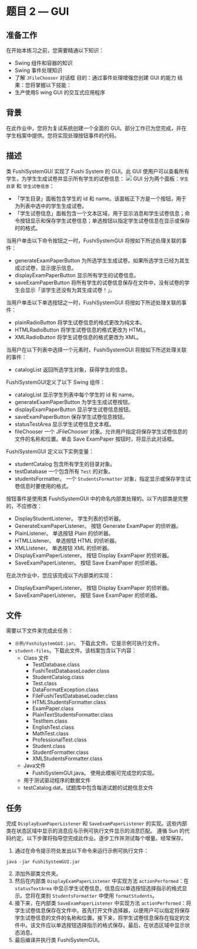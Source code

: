 # 题目 2 — GUI
## 准备工作
在开始本练习之前，您需要精通以下知识：
- Swing 组件和容器的知识
- Swing 事件处理知识
- 了解 `JFileChooser` 对话框
目的：通过事件处理增强您创建 GUI 的能力
结果：您将掌握以下技能：
- 生产使用S wing GUI 的交互式应用程序
## 背景
在此作业中，您将为复试系统创建一个全面的 GUI。部分工作已为您完成，并在学生档案中提供。您将实现处理按钮事件的代码。
## 描述
类 FushiSystemGUI 实现了 Fushi System 的 GUI。此 GUI 使用户可以查看所有学生，为学生生成试卷并显示所有学生的试卷信息：
![](https://img04.sogoucdn.com/app/a/100520146/0f5354cc9c8211d514e719b295ae0b8d)
GUI 分为两个面板：`学生目录` 和 `学生试卷信息`：
- 「学生目录」面板包含学生的 id 和 name。该面板正下方是一个按钮，用于为列表中选中的学生生成试卷。
- 「学生试卷信息」面板包含一个文本区域，用于显示消息和学生试卷信息；命令按钮显示和保存学生试卷信息；单选按钮以指定学生试卷信息在显示或保存时的格式。

当用户单击以下命令按钮之一时，FushiSystemGUI 将按如下所述处理关联的事件：
- generateExamPaperButton
  为所选学生生成试卷。如果所选学生已经为其生成过试卷，显示提示信息。
- displayExamPaperButton
  显示所有学生的试卷信息。
- saveExamPaperButton
  将所有学生的试卷信息保存在文件中，没有试卷的学生会显示「该学生还没有为其生成试卷！」。

当用户单击以下单选按钮之一时，FushiSystemGUI 将按如下所述处理关联的事件：
- plainRadioButton
  将学生试卷信息的格式更改为纯文本。
- HTMLRadioButton
  将学生试卷信息的格式更改为 HTML。
- XMLRadioButton
  将学生试卷信息的格式更改为 XML。

当用户在以下列表中选择一个元素时，FushiSystemGUI 将按如下所述处理关联的事件：
- catalogList
  返回所选学生对象，获得学生的信息。

FushiSystemGUI定义了以下 Swing 组件：
- catalogList
  显示学生列表中每个学生的 id 和 name。
- generateExamPaperButton
  为学生生成试卷按钮。
- displayExamPaperButton
  显示学生试卷信息按钮。
- saveExamPaperButton
  保存学生试卷信息按钮。
- statusTestArea
  显示学生试卷信息文本框。 
- fileChooser
  一个 JFileChooser 对象。允许用户指定将保存学生试卷信息的文件的名称和位置。单击 Save ExamPaper 按钮时，将显示此对话框。

FushiSystemGUI 定义以下实例变量：
- studentCatalog
  包含所有学生的目录对象。
- testDatabase
  一个包含所有 `Test` 的对象。
- studentsFormatter。
  一个 `StudentsFormatter` 对象，指定显示或保存学生试卷信息时要使用的格式。

按钮事件是使用类 FushiSystemGUI 中的命名内部类处理的。以下内部类是完整的，不应修改：
- DisplayStudentListener。 
  学生列表的侦听器。
- GenerateExamPaperListener。
  按钮 Generate ExamPaper 的侦听器。
- PlainListener。
  单选按钮 Plain 的侦听器。
- HTMLListener。
  单选按钮 HTML 的侦听器。
- XMLListener。
  单选按钮 XML 的侦听器。
- DisplayExamPaperListener。
  按钮 Display ExamPaper 的侦听器。
- SaveExamPaperListener。
  按钮 Save ExamPaper 的侦听器。

在此次作业中，您应该完成以下内部类的实现：
- DisplayExamPaperListener。
  按钮 Display ExamPaper 的侦听器。
- SaveExamPaperListener。
  按钮 Save ExamPaper 的侦听器。

## 文件
需要以下文件来完成此任务：
- `示例/FushiSystemGUI.jar`。
  下载此文件。它是示例可执行文件。
- `student-files`。下载此文件。该档案包含以下内容：
  - Class 文件
    - TestDatabase.class
    - FushiTestDatabaseLoader.class
    - StudentCatalog.class
    - Test.class
    - DataFormatException.class
    - FileFushiTestDatabaseLoader.class
    - HTMLStudentsFormatter.class 
    - ExamPaper.class
    - PlainTextStudentsFormatter.class 
    - TestItem.class
    - EnglishTest.class
    - MathTest.class
    - ProfessionalTest.class
    - Student.class
    - StudentFormatter.class
    - XMLStudentsFormatter.class 
  - Java文件
    - FushiSystemGUI.java。 使用此模板可完成您的实现。
  -	用于测试驱动程序的数据文件
  -	testCatalog.dat。试题库中包含每道试题的试题信息文件

## 任务
完成 `DisplayExamPaperListener` 和 `SaveExamPaperListener` 的实现。这些内部类在状态区域中显示的消息应与示例可执行文件显示的消息匹配。
遵循 Sun 的代码约定。以下步骤将指导您完成此作业。逐步工作并测试每个增量。经常保存。
1. 通过在命令提示符处发出以下命令来运行示例可执行文件：
```
java -jar FushiSystemGUI.jar
```
2. 添加外部类文件夹。
3. 然后在内部类 `DisplayExamPaperListener` 中实现方法 `actionPerformed`：在 `statusTextArea` 中显示学生试卷信息。信息应以单选按钮选择指示的格式显示。您将在类别 `StudentsFormatter` 中使用 `formatStudents`。
4. 接下来，在内部类 `SaveExamPaperListener` 中实现方法 `actionPerformed`：将学生试卷信息保存在文件中。首先打开文件选择器，以便用户可以指定将保存学生试卷信息的文件的名称和位置。接下来，将学生试卷信息保存在指定的文件中。该文件应以单选按钮选择指示的格式保存。最后，在状态区域中显示状态消息。
5. 最后编译并执行类 FushiSystemGUI。








